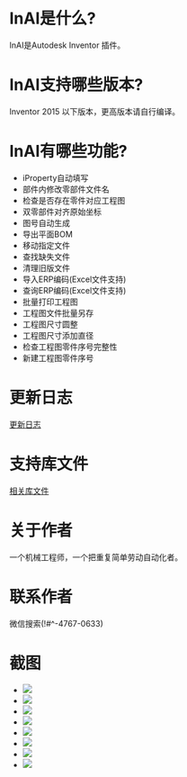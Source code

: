 # InAI是什么?
InAI是Autodesk Inventor 插件。

# InAI支持哪些版本?
Inventor 2015 以下版本，更高版本请自行编译。

# InAI有哪些功能?
- iProperty自动填写
- 部件内修改零部件文件名
- 检查是否存在零件对应工程图
- 双零部件对齐原始坐标
- 图号自动生成
- 导出平面BOM
- 移动指定文件
- 查找缺失文件
- 清理旧版文件
- 导入ERP编码(Excel文件支持)
- 查询ERP编码(Excel文件支持)
- 批量打印工程图
- 工程图文件批量另存
- 工程图尺寸圆整
- 工程图尺寸添加直径
- 检查工程图零件序号完整性
- 新建工程图零件序号

# 更新日志
[更新日志](https://gitcode.net/leaky114/inventoraddin/-/blob/master/CHANGELOG)

# 支持库文件
[相关库文件](https://gitcode.net/leaky114/inventoraddin/-/tree/master/library)


# 关于作者
一个机械工程师，一个把重复简单劳动自动化者。

# 联系作者
微信搜索(!#^-4767-0633)

# 截图
- ![](https://gitcode.net/leaky114/inventoraddin/-/raw/master/help/1.png)
- ![](https://gitcode.net/leaky114/inventoraddin/-/raw/master/help/7.png)
- ![](https://gitcode.net/leaky114/inventoraddin/-/raw/master/help/8.png)
- ![](https://gitcode.net/leaky114/inventoraddin/-/raw/master/help/13.png)
- ![](https://gitcode.net/leaky114/inventoraddin/-/raw/master/help/14.png)
- ![](https://gitcode.net/leaky114/inventoraddin/-/raw/master/help/15.png)
- ![](https://gitcode.net/leaky114/inventoraddin/-/raw/master/help/16.png)
- ![](https://gitcode.net/leaky114/inventoraddin/-/raw/master/help/17.png)
